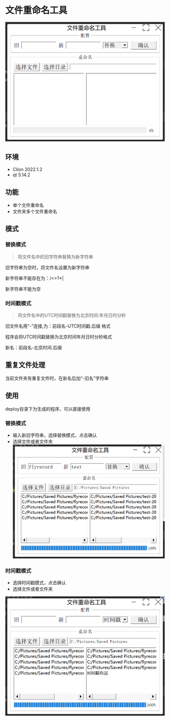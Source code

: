 # 文件重命名工具
![](./assets/img.png)
## 环境
- Clion 2022.1.2
- qt 5.14.2

## 功能
- 单个文件重命名
- 文件夹多个文件重命名

## 模式
### 替换模式
> 将文件名中的旧字符串替换为新字符串

旧字符串为空时，将文件名设置为新字符串

新字符串不能存在为：/\<>?*|

新字符串不能为空

### 时间戳模式

> 将文件名中的UTC时间戳替换为北京时间:年月日时分秒

旧文件名用“-”连接,为：前段名-UTC时间戳.后缀 格式

程序会将UTC时间戳替换为北京时间年月日时分秒格式

新名：前段名-北京时间.后缀

## 重复文件处理
当前文件夹有重复文件时，在新名后加“-旧名”字符串

## 使用
deploy目录下为生成的程序，可以直接使用
### 替换模式
- 输入新旧字符串，选择替换模式，点击确认
- 选择文件或者文件夹
![](./assets/img_2.png)

### 时间戳模式
- 选择时间戳模式，点击确认
- 选择文件或者文件夹

![](./assets/img_1.png)


